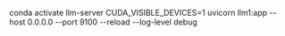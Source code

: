 conda activate llm-server
CUDA_VISIBLE_DEVICES=1 uvicorn llm1:app --host 0.0.0.0 --port 9100 --reload --log-level debug

